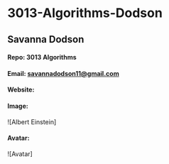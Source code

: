 # 3013-Algorithms-Dodson
## Savanna Dodson
#### Repo: 3013 Algorithms
#### Email: savannadodson11@gmail.com
#### Website:
#### Image:
![Albert Einstein]
#### Avatar:
![Avatar]

